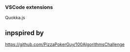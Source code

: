 ### VSCode extensions
Quokka.js




## inpspired by 
https://github.com/PizzaPokerGuy/100AlgorithmsChallenge